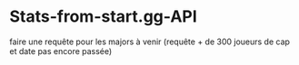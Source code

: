 # Stats-from-start.gg-API


faire une requête pour les majors à venir (requête + de 300 joueurs de cap et date pas encore passée)